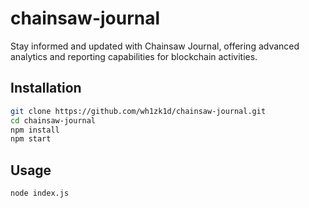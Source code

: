 # chainsaw-journal

Stay informed and updated with Chainsaw Journal, offering advanced analytics and reporting capabilities for blockchain activities.

## Installation

```bash
git clone https://github.com/wh1zk1d/chainsaw-journal.git
cd chainsaw-journal
npm install
npm start
```

## Usage
```bash
node index.js
```
